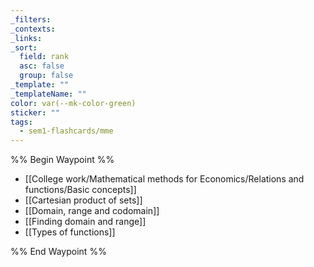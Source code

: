 ```yaml
---
_filters: 
_contexts: 
_links: 
_sort:
  field: rank
  asc: false
  group: false
_template: ""
_templateName: ""
color: var(--mk-color-green)
sticker: ""
tags:
  - sem1-flashcards/mme
---
```

%% Begin Waypoint %%
- [[College work/Mathematical methods for Economics/Relations and functions/Basic concepts]]
- [[Cartesian product of sets]]
- [[Domain, range and codomain]]
- [[Finding domain and range]]
- [[Types of functions]]

%% End Waypoint %%
